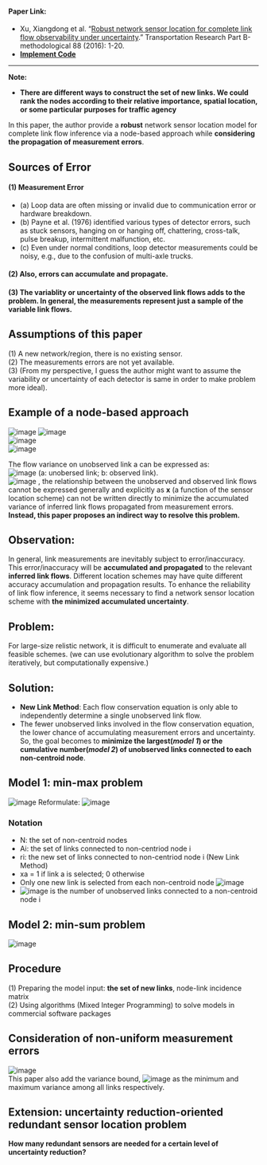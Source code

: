 #### Paper Link:
 - Xu, Xiangdong et al. “[Robust network sensor location for complete link flow observability under uncertainty](https://www.sciencedirect.com/science/article/pii/S0191261516000436?via%3Dihub).” Transportation Research Part B-methodological 88 (2016): 1-20. 
 - [**Implement Code**](https://github.com/GangSuUGA/The-Optimization-of-Sensor-Location/blob/main/PuLP%20examples/Example%20Robust%20node-based%20approach.ipynb)
___________________________________________

**Note:**  
- **There are different ways to construct the set of new links. We could rank the nodes according to their relative importance, spatial location, or some particular purposes for traffic agency**     

In this paper, the author provide a **robust** network sensor location model for complete link flow inference via a node-based approach while **considering the propagation of measurement errors**. 

## Sources of Error
#### (1)  Measurement Error 
 - (a) Loop data are often missing or invalid due to communication error or hardware breakdown.   
 - (b) Payne et al. (1976) identified various types of detector errors, such as stuck sensors, hanging on or hanging off, chattering, cross-talk, pulse breakup, intermittent malfunction, etc.   
 - (c) Even under normal conditions, loop detector measurements could be noisy, e.g., due to the confusion of multi-axle trucks.   
#### (2)  Also, errors can accumulate and propagate.      
#### (3)  The variablity or uncertainty of the observed link flows adds to the problem. In general, the measurements represent just a sample of the variable link flows.  

## Assumptions of this paper
(1) A new network/region, there is no existing sensor.   
(2) The measurements errors are not yet available.     
(3) (From my perspective, I guess the author might want to assume the variability or uncertainty of each detector is same in order to make problem more ideal). 

## Example of a node-based approach
![image](https://user-images.githubusercontent.com/88390140/131739377-83d3519f-8bd6-423a-8f3d-16cd46d52ae8.png)
![image](https://user-images.githubusercontent.com/88390140/131739311-d5b60dbe-51f2-4f31-98b5-16e81f3d8cb6.png)  
![image](https://user-images.githubusercontent.com/88390140/131738532-1775df64-31ab-487a-ac18-1a8173bccc59.png)  
![image](https://user-images.githubusercontent.com/88390140/131738587-54fe9edc-2559-4b18-9ce3-6d6bc5f28d59.png)  

The flow variance on unobserved link a can be expressed as:      
![image](https://user-images.githubusercontent.com/88390140/131688630-5bd64c1b-63bd-49e8-8220-bec325ace1aa.png)
(a: unobersed link; b: observed link).       
![image](https://user-images.githubusercontent.com/88390140/131739911-33a4d7a4-79e2-4730-8efc-cc26c628b3b9.png)
, the relationship between the unobserved and observed link flows cannot be expressed generally and explicitly as **x** (a function of the sensor location scheme) can not be written directly to minimize the accumulated variance of inferred link flows propagated from measurement errors.   
**Instead, this paper proposes an indirect way to resolve this problem.**  

## Observation: 
In general, link measurements are inevitably subject to error/inaccuracy. This error/inaccuracy will be **accumulated and propagated** to the relevant **inferred link flows**.
Different location schemes may have quite different accuracy accumulation and propagation results.
To enhance the reliability of link flow inference, it seems necessary to find a network sensor location scheme with **the minimized accumulated uncertainty**. 

## Problem:
For large-size relistic network, it is difficult to enumerate and evaluate all feasible schemes. 
(we can use evolutionary algorithm to solve the problem iteratively, but computationally expensive.) 

## Solution:
 - **New Link Method**: Each flow conservation equation is only able to independently determine a single unobserved link flow.
 - The fewer unobserved links involved in the flow conservation equation, the lower chance of accumulating measurement errors and uncertainty. 
So, the goal becomes to **minimize the largest(*model 1*) or the cumulative number(*model 2*) of unobserved links connected to each non-centroid node**. 

## Model 1: min-max problem
![image](https://user-images.githubusercontent.com/88390140/131718264-88485507-b24d-45a5-95b8-22eec50dfd84.png)
Reformulate:
![image](https://user-images.githubusercontent.com/88390140/131718361-bba33552-47aa-4295-843e-a115be9086fd.png)

###  Notation
 - N: the set of non-centroid nodes  
 - Ai: the set of links connected to non-centriod node i
 - ri: the new set of links connected to non-centriod node i (New Link Method)      
 - xa = 1 if link a is selected; 0 otherwise 
 - Only one new link is selected from each non-centroid node ![image](https://user-images.githubusercontent.com/88390140/131719211-64a8f7ba-7454-4fdd-a639-b78512c9a893.png)
 - ![image](https://user-images.githubusercontent.com/88390140/131719347-a3420cc4-db07-4d61-afb8-425c5514d512.png) is the number of unobserved links connected to a non-centroid node i 

## Model 2: min-sum problem 
![image](https://user-images.githubusercontent.com/88390140/131718401-7f7faa01-3b69-4470-a224-cd78ad803c2d.png)

## Procedure
(1) Preparing the model input: **the set of new links**, node-link incidence matrix  
(2) Using algorithms (Mixed Integer Programming) to solve models in commercial software packages 

## Consideration of non-uniform measurement errors
![image](https://user-images.githubusercontent.com/88390140/131761358-ae342ead-f3c6-4d79-adcd-e7de9167f4c4.png)     
This paper also add the variance bound, ![image](https://user-images.githubusercontent.com/88390140/131761639-11c03dfc-eaa7-4186-9373-7da2cac57f46.png)
as the minimum and maximum variance among all links respectively. 

## Extension: uncertainty reduction-oriented redundant sensor location problem 
**How many redundant sensors are needed for a certain level of uncertainty reduction?**


